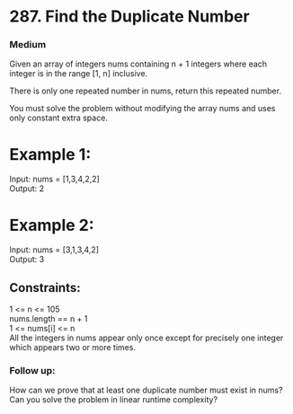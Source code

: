 # 287. Find the Duplicate Number

### Medium

Given an array of integers nums containing n + 1 integers where each integer is in the range [1, n] inclusive.

There is only one repeated number in nums, return this repeated number.

You must solve the problem without modifying the array nums and uses only constant extra space.

# Example 1:

Input: nums = [1,3,4,2,2]\
Output: 2

# Example 2:

Input: nums = [3,1,3,4,2]\
Output: 3

## Constraints:

1 <= n <= 105\
nums.length == n + 1\
1 <= nums[i] <= n\
All the integers in nums appear only once except for precisely one integer which appears two or more times.

### Follow up:

How can we prove that at least one duplicate number must exist in nums? \
Can you solve the problem in linear runtime complexity?